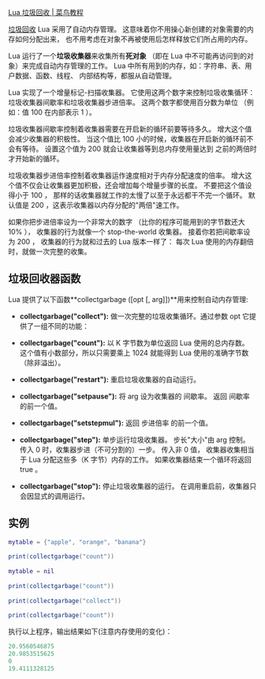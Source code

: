 [Lua 垃圾回收 | 菜鸟教程](https://www.runoob.com/lua/lua-garbage-collection.html)

[垃圾回收](file:///D:/Unity%20Lua/Lua%E8%AF%AD%E6%B3%95/Lua%E8%AF%AD%E6%B3%95/Lesson17_Collectgarbage.lua)
Lua 采用了自动内存管理。 这意味着你不用操心新创建的对象需要的内存如何分配出来， 也不用考虑在对象不再被使用后怎样释放它们所占用的内存。

Lua 运行了一个**垃圾收集器**来收集所有**死对象** （即在 Lua 中不可能再访问到的对象）来完成自动内存管理的工作。 Lua 中所有用到的内存，如：字符串、表、用户数据、函数、线程、 内部结构等，都服从自动管理。

Lua 实现了一个增量标记-扫描收集器。 它使用这两个数字来控制垃圾收集循环： 垃圾收集器间歇率和垃圾收集器步进倍率。 这两个数字都使用百分数为单位 （例如：值 100 在内部表示 1 ）。

垃圾收集器间歇率控制着收集器需要在开启新的循环前要等待多久。 增大这个值会减少收集器的积极性。 当这个值比 100 小的时候，收集器在开启新的循环前不会有等待。 设置这个值为 200 就会让收集器等到总内存使用量达到 之前的两倍时才开始新的循环。

垃圾收集器步进倍率控制着收集器运作速度相对于内存分配速度的倍率。 增大这个值不仅会让收集器更加积极，还会增加每个增量步骤的长度。 不要把这个值设得小于 100 ， 那样的话收集器就工作的太慢了以至于永远都干不完一个循环。 默认值是 200 ，这表示收集器以内存分配的"两倍"速工作。

如果你把步进倍率设为一个非常大的数字 （比你的程序可能用到的字节数还大 10% ）， 收集器的行为就像一个 stop-the-world 收集器。 接着你若把间歇率设为 200 ， 收集器的行为就和过去的 Lua 版本一样了： 每次 Lua 使用的内存翻倍时，就做一次完整的收集。

## 垃圾回收器函数
Lua 提供了以下函数**collectgarbage ([opt [, arg]])**用来控制自动内存管理:
- **collectgarbage("collect"):** 做一次完整的垃圾收集循环。通过参数 opt 它提供了一组不同的功能：
    
- **collectgarbage("count"):** 以 K 字节数为单位返回 Lua 使用的总内存数。 这个值有小数部分，所以只需要乘上 1024 就能得到 Lua 使用的准确字节数（除非溢出）。
    
- **collectgarbage("restart"):** 重启垃圾收集器的自动运行。
    
- **collectgarbage("setpause"):** 将 arg 设为收集器的 间歇率。 返回 间歇率 的前一个值。
    
- **collectgarbage("setstepmul"):** 返回 步进倍率 的前一个值。
    
- **collectgarbage("step"):** 单步运行垃圾收集器。 步长"大小"由 arg 控制。 传入 0 时，收集器步进（不可分割的）一步。 传入非 0 值， 收集器收集相当于 Lua 分配这些多（K 字节）内存的工作。 如果收集器结束一个循环将返回 true 。
    
- **collectgarbage("stop"):** 停止垃圾收集器的运行。 在调用重启前，收集器只会因显式的调用运行。

## 实例
```lua
mytable = {"apple", "orange", "banana"}  
  
print(collectgarbage("count"))  
  
mytable = nil  
  
print(collectgarbage("count"))  
  
print(collectgarbage("collect"))  
  
print(collectgarbage("count"))  
```

执行以上程序，输出结果如下(注意内存使用的变化)：
```lua
20.9560546875
20.9853515625
0
19.4111328125
```